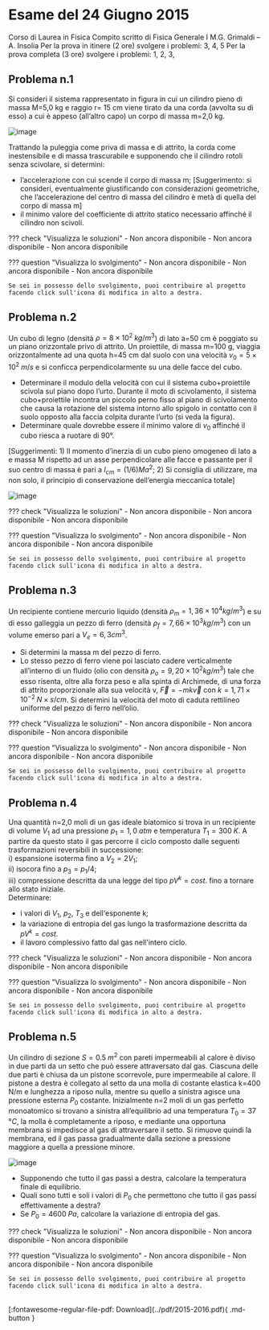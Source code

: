 # Esame del 24 Giugno 2015
Corso di Laurea in Fisica
Compito scritto di Fisica Generale I
M.G. Grimaldi – A. Insolia
Per la prova in itinere (2 ore) svolgere i problemi: 3, 4, 5
Per la prova completa (3 ore) svolgere i problemi: 1, 2, 3, 

## Problema n.1
Si consideri il sistema rappresentato in figura in cui un cilindro pieno di massa M=5,0 kg e raggio r= 15 cm viene tirato da una corda (avvolta su di esso) a cui è appeso (all’altro capo) un corpo di massa m=2,0 kg. 

![image](https://user-images.githubusercontent.com/77018886/153273882-bfb3bfa0-a2cb-41db-9329-69ec15458be9.png)

Trattando la puleggia come priva di massa e di attrito, la corda come inestensibile e di massa trascurabile e supponendo che il cilindro rotoli senza scivolare, si determini:

- l’accelerazione con cui scende il corpo di massa m; [Suggerimento: si consideri, eventualmente giustificando con considerazioni geometriche, che l’accelerazione del centro di massa del cilindro è metà di quella del corpo di massa m]
- il minimo valore del coefficiente di attrito statico necessario affinché il cilindro non scivoli.

??? check "Visualizza le soluzioni"
    - Non ancora disponibile
    - Non ancora disponibile
    - Non ancora disponibile

??? question "Visualizza lo svolgimento"
    - Non ancora disponibile
    - Non ancora disponibile
    - Non ancora disponibile
    
    Se sei in possesso dello svolgimento, puoi contribuire al progetto facendo click sull'icona di modifica in alto a destra.

## Problema n.2
Un cubo di legno (densità $ρ=8 × 10^2 \; kg/m^3$) di lato a=50 cm è poggiato su un piano orizzontale privo di attrito. Un proiettile, di massa m=100 g, viaggia orizzontalmente ad una quota h=45 cm dal suolo con una velocità $v_0=5 × 10^2 \; m/s$ e si conficca perpendicolarmente su una delle facce del cubo.

- Determinare il modulo della velocità con cui il sistema cubo+proiettile scivola sul piano dopo l’urto. Durante il moto di scivolamento, il sistema cubo+proiettile incontra un piccolo perno fisso al piano di scivolamento che causa la rotazione del sistema intorno allo spigolo in contatto con il suolo opposto alla faccia colpita durante l’urto (si veda la figura). 
- Determinare quale dovrebbe essere il minimo valore di $v_0$ affinché il cubo riesca a ruotare di 90°. 

[Suggerimenti: 1) Il momento d’inerzia di un cubo pieno omogeneo di lato a e massa M rispetto ad un asse perpendicolare alle facce e passante per il suo centro di massa è pari a $I_{cm} =(1/6)Ma^2$; 2) Si consiglia di utilizzare, ma non solo, il principio di conservazione dell’energia meccanica totale]

![image](https://user-images.githubusercontent.com/77018886/153273952-9ed60594-fc94-4d06-8fd3-1f2b78c731fb.png)

??? check "Visualizza le soluzioni"
    - Non ancora disponibile
    - Non ancora disponibile
    - Non ancora disponibile

??? question "Visualizza lo svolgimento"
    - Non ancora disponibile
    - Non ancora disponibile
    - Non ancora disponibile
    
    Se sei in possesso dello svolgimento, puoi contribuire al progetto facendo click sull'icona di modifica in alto a destra.

## Problema n.3 
Un recipiente contiene mercurio liquido (densità $ρ_m=1,36 × 10^4 kg/m^3$) e su di esso galleggia un pezzo di ferro (densità $ρ_f=7,66 × 10^3 kg/m^3$) con un volume emerso pari a $V_e= 6,3 cm^3$.

- Si determini la massa m del pezzo di ferro.
- Lo stesso pezzo di ferro viene poi lasciato cadere verticalmente all’interno di un fluido (olio con densità $ρ_o = 9,20 × 10^2 kg/m^3$) tale che esso risenta, oltre alla forza peso e alla spinta di Archimede, di una forza di attrito proporzionale alla sua velocità v, $\vec{F}=-mk\vec{v}$ con $k=1,71 \times 10^{-2} \; N × s/cm$. Si determini la velocità del moto di caduta rettilineo uniforme del pezzo di ferro nell’olio.

??? check "Visualizza le soluzioni"
    - Non ancora disponibile
    - Non ancora disponibile
    - Non ancora disponibile

??? question "Visualizza lo svolgimento"
    - Non ancora disponibile
    - Non ancora disponibile
    - Non ancora disponibile
    
    Se sei in possesso dello svolgimento, puoi contribuire al progetto facendo click sull'icona di modifica in alto a destra.

## Problema n.4
Una quantità n=2,0 moli di un gas ideale biatomico si trova in un recipiente di volume $V_1$ ad una pressione $p_1=1,0 \; atm$ e temperatura $T_1=300 \; K$. A partire da questo stato il gas percorre il ciclo composto dalle seguenti trasformazioni reversibili in successione: <br>
i) espansione isoterma fino a $V_2=2V_1$; <br>
ii) isocora fino a $p_3=p_1 /4$; <br>
iii) compressione descritta da una legge del tipo $pV^k=cost$. fino a tornare allo stato iniziale. <br>
Determinare:

- i valori di $V_1$, $p_2$, $T_3$ e dell'esponente k;
- la variazione di entropia del gas lungo la trasformazione descritta da $pV^k=cost$.
- il lavoro complessivo fatto dal gas nell'intero ciclo.

??? check "Visualizza le soluzioni"
    - Non ancora disponibile
    - Non ancora disponibile
    - Non ancora disponibile

??? question "Visualizza lo svolgimento"
    - Non ancora disponibile
    - Non ancora disponibile
    - Non ancora disponibile
    
    Se sei in possesso dello svolgimento, puoi contribuire al progetto facendo click sull'icona di modifica in alto a destra.

## Problema n.5
Un cilindro di sezione $S=0.5 \; m^2$ con pareti impermeabili al calore è diviso in due parti da un setto che può essere attraversato dal gas. Ciascuna delle due parti è chiusa da un pistone scorrevole, pure impermeabile al calore. Il pistone a destra è collegato al setto da una molla di costante elastica k=400 N/m e lunghezza a riposo nulla, mentre su quello a sinistra agisce una pressione esterna $P_0$ costante. Inizialmente n=2 moli di un gas perfetto monoatomico si trovano a sinistra all’equilibrio ad una temperatura $T_0=37 \; °C$, la molla è completamente a riposo, e mediante una opportuna membrana si impedisce al gas di attraversare il setto. Si rimuove quindi la membrana, ed il gas passa gradualmente dalla sezione a pressione maggiore a quella a pressione minore.

![image](https://user-images.githubusercontent.com/77018886/153274017-21f23554-079a-42c1-9c54-3c57539c5222.png)

- Supponendo che tutto il gas passi a destra, calcolare la temperatura finale di equilibrio.
- Quali sono tutti e soli i valori di $P_0$ che permettono che tutto il gas passi effettivamente a destra?
- Se $P_0=4600 \; Pa$, calcolare la variazione di entropia del gas.

??? check "Visualizza le soluzioni"
    - Non ancora disponibile
    - Non ancora disponibile
    - Non ancora disponibile

??? question "Visualizza lo svolgimento"
    - Non ancora disponibile
    - Non ancora disponibile
    - Non ancora disponibile
    
    Se sei in possesso dello svolgimento, puoi contribuire al progetto facendo click sull'icona di modifica in alto a destra.

<br>
[:fontawesome-regular-file-pdf: Download](../pdf/2015-2016.pdf){ .md-button }